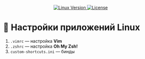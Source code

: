 <p align="center">
  <a href="https://ubuntu.com/"> <img alt="Linux Version" src="https://img.shields.io/badge/Linux-Ubuntu-%23f58142?style=plastic&logo=linux&logoColor=white"> </a>
  <a href="https://github.com/endygamedev/linux_config/blob/main/LICENSE"> <img alt="License" src="https://img.shields.io/github/license/endygamedev/linux_config?style=plastic"> </a>
</p>

# 🐚 Настройки приложений Linux
1. `.vimrc` — настройка **Vim**
1. `.zshrc` — настройка **Oh My Zsh!**
1. `custom-shortcuts.ini` — бинды
